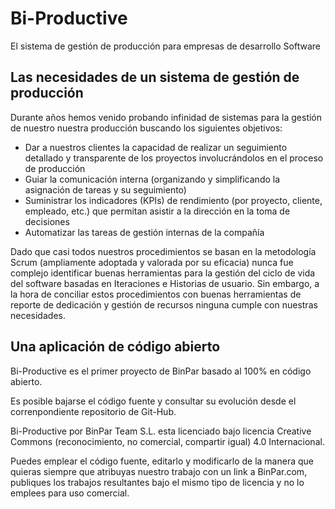 # Bi-Productive
El sistema de gestión de producción para empresas de desarrollo Software

## Las necesidades de un sistema de gestión de producción

Durante años hemos venido probando infinidad de sistemas para la gestión de nuestro nuestra producción buscando los siguientes objetivos:

- Dar a nuestros clientes la capacidad de realizar un seguimiento detallado y transparente de los proyectos involucrándolos en el proceso de producción
- Guiar la comunicación interna (organizando y simplificando la asignación de tareas y su seguimiento)
- Suministrar los indicadores (KPIs) de rendimiento (por proyecto, cliente, empleado, etc.) que permitan asistir a la dirección en la toma de decisiones
- Automatizar las tareas de gestión internas de la compañía

Dado que casi todos nuestros procedimientos se basan en la metodología Scrum (ampliamente adoptada y valorada por su eficacia) nunca fue complejo identificar buenas herramientas para la gestión del ciclo de vida del software basadas en Iteraciones e Historias de usuario. Sin embargo, a la hora de conciliar estos procedimientos con buenas herramientas de reporte de dedicación y gestión de recursos ninguna cumple con nuestras necesidades.


## Una aplicación de código abierto

Bi-Productive es el primer proyecto de BinPar basado al 100% en código abierto.

Es posible bajarse el código fuente y consultar su evolución desde el correnpondiente repositorio de Git-Hub.

Bi-Productive por BinPar Team S.L. esta licenciado bajo licencia Creative Commons (reconocimiento, no comercial, compartir igual) 4.0 Internacional.

Puedes emplear el código fuente, editarlo y modificarlo de la manera que quieras siempre que atribuyas nuestro trabajo con un link a BinPar.com, publiques los trabajos resultantes bajo el mismo tipo de licencia y no lo emplees para uso comercial.
